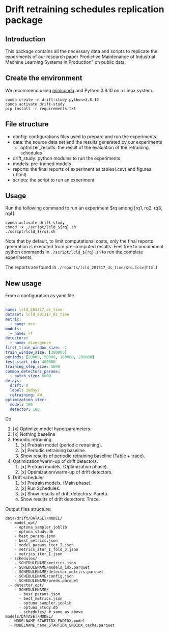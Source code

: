 # Drift retraining schedules replication package

## Introduction

This package contains all the necessary data and scripts to replicate the experiments of our research paper Predictive Maintenance of Industrial Machine Learning Systems
in Production" on public data.

## Create the environment

We recommend using [miniconda](https://docs.conda.io/en/latest/miniconda.html) and Python 3.8.10 on a Linux system.

```
conda create -n drift-study python=3.8.10
conda activate drift-study
pip install -r requirements.txt
```

## File structure

- config: configurations files used to prepare and run the experiments
- data: the source data set and the results generated by our experiments
  - optmizer_results: the result of the evaluation of the retraining schedules
- drift_study: python modules to run the experiments
- models: pre-trained models
- reports: the final reports of experiment as tables(.csv) and figures (.html)
- scripts: the script to run an experiment

## Usage

Run the following command to run an experiment $rq among [rq1, rq2, rq3, rq4].

```
conda activate drift-study
chmod +x ./script/lcld_${rq}.sh
./script/lcld_${rq}.sh
```

Note that by default, to limit computational costs, only the final reports generation is executed from pre-computed results.
Feel free to uncomment python commands in `./script/lcld_${rq}.sh` to run the complete experiments.

The reports are found in `./reports/lcld_201317_ds_time/$rq.[csv|html]`

## New usage

From a configuration as yaml file

```yaml
---
name: lcld_201317_ds_time
dataset: lcld_201317_ds_time
metric:
  - name: mcc
models:
  - name: rf
detectors:
  - name: divergence
first_train_window_size: -1
train_window_size: [200000]
periods: [20000, 50000, 100000, 200000]
test_start_idx: 400000
training_step_size: 5000
common_detectors_params:
  - batch_size: 5000
delays:
  drift: 0
  label: 10days
  retraining: 4W
optimization_iter:
  model: 100
  detector: 100
```

Do

1. [x] Optimize model hyperparameters.
1. [x] Nothing baseline
1. Periodic retraining
   1. [x] Pretrain model (periodic retraining).
   1. [x] Periodic retraining baseline.
   1. Show results of periodic retraining baseline (Table + trace).
1. Optimization/warm-up of drift detectors.
   1. [x] Pretrain models. (Optimization phase).
   1. [x] Optimization/warm-up of drift detectors.
1. Drift scheduler
   1. [x] Pretrain models. (Main phase).
   1. [x] Run Schedules.
   1. [x] Show results of drift detectors: Pareto.
   1. Show results of drift detectors: Trace.

Output files structure:

```
data/drift/DATASET/MODEL/
  - model_opt/
    - optuna_sampler.joblib
    - optuna_study.db
    - best_params.json
    - best_metrics.json
    - model_params_iter_I.json
    - metrics_iter_I_fold_J.json
    - metrics_iter_I.json
  - schedules/
    - SCHEDULENAME/metrics.json
    - SCHEDULENAME/models_idx.parquet
    - SCHEDULENAME/detector_metrics.parquet
    - SCHEDULENAME/config.json
    - SCHEDULENAME/preds.parquet
  - detector_opt/
    - SCHEDULENAME/
      - best_params.json
      - best_metrics.json
      - optuna_sampler.joblib
      - optuna_study.db
      - schedules/ # same as above
models/DATASET/MODEL/
  - MODELNAME_STARTIDX_ENDIDX.model
  - MODELNAME_name_STARTIDX_ENDIDX_cache.parquet
```
